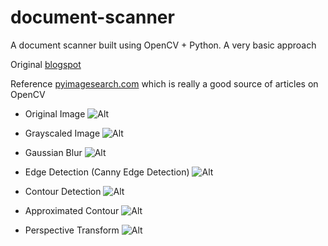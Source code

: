 # document-scanner

A document scanner built using OpenCV + Python.
A very basic approach

Original [blogspot](
    http://vipulsharma20.blogspot.com/2016/01/document-scanner-using-python-opencv.html)

Reference [pyimagesearch.com](
    http://www.pyimagesearch.com/2014/09/01/build-kick-ass-mobile-document-scanner-just-5-minutes/)
    which is really a good source of articles on OpenCV

- Original Image
  ![Alt](imgs/Original.jpg "original")

- Grayscaled Image
  ![Alt](imgs/Original%2BGray.jpg "gray")

- Gaussian Blur
  ![Alt](imgs/Original%2BBlurred.jpg "blurred")

- Edge Detection (Canny Edge Detection)
  ![Alt](imgs/Original%2BEdged.jpg "edge")

- Contour Detection
  ![Alt](imgs/Outline_all.jpg "contour")

- Approximated Contour
  ![Alt](imgs/Outline.jpg "approx")

- Perspective Transform
  ![Alt](imgs/dst.jpg "transform")
